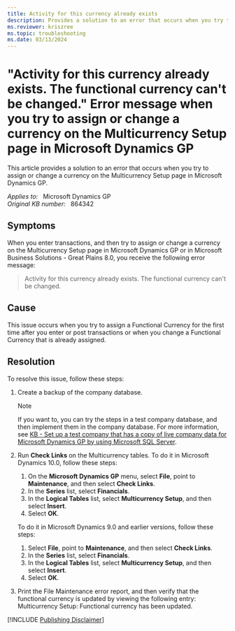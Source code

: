 ```yaml
---
title: Activity for this currency already exists
description: Provides a solution to an error that occurs when you try to assign or change a currency on the Multicurrency Setup page in Microsoft Dynamics GP.
ms.reviewer: kriszree
ms.topic: troubleshooting
ms.date: 03/13/2024
---
```

# "Activity for this currency already exists. The functional currency can't be changed." Error message when you try to assign or change a currency on the Multicurrency Setup page in Microsoft Dynamics GP

This article provides a solution to an error that occurs when you try to assign or change a currency on the Multicurrency Setup page in Microsoft Dynamics GP.

_Applies to:_ &nbsp; Microsoft Dynamics GP  
_Original KB number:_ &nbsp; 864342

## Symptoms

When you enter transactions, and then try to assign or change a currency on the Multicurrency Setup page in Microsoft Dynamics GP or in Microsoft Business Solutions - Great Plains 8.0, you receive the following error message:
> Activity for this currency already exists. The functional currency can't be changed.

## Cause

This issue occurs when you try to assign a Functional Currency for the first time after you enter or post transactions or when you change a Functional Currency that is already assigned.

## Resolution

To resolve this issue, follow these steps:

1. Create a backup of the company database.

    > [!NOTE]
    > If you want to, you can try the steps in a test company database, and then implement them in the company database. For more information, see [KB - Set up a test company that has a copy of live company data for Microsoft Dynamics GP by using Microsoft SQL Server](https://support.microsoft.com/help/871973).

2. Run **Check Links** on the Multicurrency tables. To do it in Microsoft Dynamics 10.0, follow these steps:

    1. On the **Microsoft Dynamics GP** menu, select **File**, point to **Maintenance**, and then select **Check Links**.
    1. In the **Series** list, select **Financials**.
    1. In the **Logical Tables** list, select **Multicurrency Setup**, and then select **Insert**.
    1. Select **OK**.

    To do it in Microsoft Dynamics 9.0 and earlier versions, follow these steps:

    1. Select **File**, point to **Maintenance**, and then select **Check Links**.
    1. In the **Series** list, select **Financials**.
    1. In the **Logical Tables** list, select **Multicurrency Setup**, and then select **Insert**.
    1. Select **OK**.

3. Print the File Maintenance error report, and then verify that the functional currency is updated by viewing the following entry:  
    Multicurrency Setup: Functional currency has been updated.

[!INCLUDE [Publishing Disclaimer](../../includes/publishing-disclaimer.md)]
